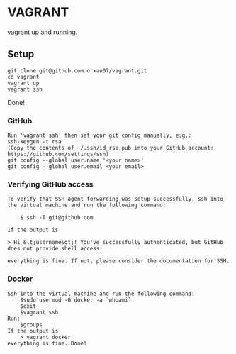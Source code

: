 VAGRANT
================================

vagrant up and running.

## Setup

```
git clone git@github.com:orxan07/vagrant.git
cd vagrant
vagrant up
vagrant ssh
```

Done! 


### GitHub

```
Run 'vagrant ssh' then set your git config manually, e.g.:
ssh-keygen -t rsa
(Copy the contents of ~/.ssh/id_rsa.pub into your GitHub account: https://github.com/settings/ssh)
git config --global user.name '<your name>'
git config --global user.email <your email>

```

### Verifying GitHub access

```
To verify that SSH agent forwarding was setup successfully, ssh into the virtual machine and run the following command:

    $ ssh -T git@github.com

If the output is

> Hi &lt;username&gt;! You've successfully authenticated, but GitHub does not provide shell access.

everything is fine. If not, please consider the documentation for SSH.

```

### Docker

```
Ssh into the virtual machine and run the following command:
    $sudo usermod -G docker -a `whoami`
    $exit
    $vagrant ssh
Run: 
    $groups
If the output is 
    > vagrant docker
everything is fine. Done!

```


